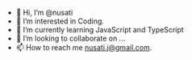 - 👋 Hi, I’m @nusati
- 👀 I’m interested in Coding.
- 🌱 I’m currently learning JavaScript and TypeScript
- 💞️ I’m looking to collaborate on ...
- 📫 How to reach me nusati.j@gmail.com.

<!---
nusati/nusati is a ✨ special ✨ repository because its `README.md` (this file) appears on your GitHub profile.
You can click the Preview link to take a look at your changes.
--->
